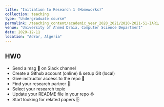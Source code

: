 ```yaml
---
title: "Initiation to Research 1 (Homeworks)"
collection: teaching
type: "Undergraduate course"
permalink: /teaching_content/academic_year_2020_2021/2020-2021-S1-IAR1/IAR1_2020_2021_homeworks/hw0
venue: "University of Ahmed Draia, Computer Science Department"
date: 2020-12-11
location: "Adrar, Algeria"
---
```

## HW0
* Send a msg 🔔 on Slack channel
* Create a Github account (online) & setup Git (local)
* Give instructor access to the repo 📨
* Find your research partner 🤝
* Select your research topic
* Update your README file in your repo ♻️
* Start looking for related papers 🗄️
